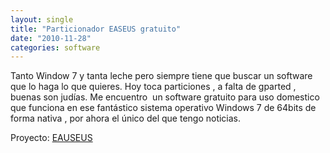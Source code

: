 ```yaml
---
layout: single
title: "Particionador EASEUS gratuito"
date: "2010-11-28"
categories: software
---
```


Tanto Window 7 y tanta leche pero siempre tiene que buscar un software que lo haga lo que quieres. Hoy toca particiones , a falta de gparted ,  buenas son judías. Me encuentro  un software gratuito para uso domestico que funciona en ese fantástico sistema operativo Windows 7 de 64bits de forma nativa , por ahora el único del que tengo noticias.

Proyecto: [EAUSEUS](https://www.partition-tool.com/download.htm)

